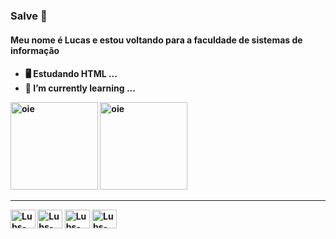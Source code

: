 ### Salve 👋
<h4> Meu nome é Lucas e estou voltando para a faculdade de sistemas de informação <h4/>
 
- 🖥️ Estudando HTML ...
- 🌱 I’m currently learning ...

<div>
  <img height="140em" src="https://github-readme-stats.vercel.app/api?username=lucashsousa&show_icons=true&theme=midnight-purple&include_all_commits=true&count_private=true" alt="oie"/>
  <img height="140em" src="https://github-readme-stats.vercel.app/api/top-langs/?username=lucashsousa&layout=compact&show_icons=true&theme=midnight-purple&count_private=true&%22/%3E" alt="oie"/>
<div/>
  
<hr> 
<div style="display: inline_block">
  <img align="center" alt="Lubs-HTML" height="30" width="40" src="https://cdn.jsdelivr.net/gh/devicons/devicon/icons/html5/html5-original.svg">
  <img align="center" alt="Lubs-JS" height="30" width="40" src="https://cdn.jsdelivr.net/gh/devicons/devicon/icons/javascript/javascript-original.svg">
  <img align="center" alt="Lubs-REACT" height="30" width="40" src="https://cdn.jsdelivr.net/gh/devicons/devicon/icons/react/react-original.svg">
  <img align="center" alt="Lubs-TS" height="30" width="40" src="https://cdn.jsdelivr.net/gh/devicons/devicon/icons/typescript/typescript-original.svg">
<div/>
